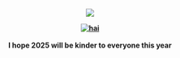 <p align="center">
<h4 align="center"
  
![](https://komarev.com/ghpvc/?username=MilitaryFashionShow&label=contestants+++&color=000000)

<a href="https://www.last.fm/user/PRHVL"><img src="https://lastfm-recently-played.vercel.app/api?user=PRHVL&footer_style=compact_stats&count=1&width=500&loved=true&header_style=none&bg_color=000000" alt="hai"> <br> </a>
<br> I hope 2025 will be kinder to everyone this year
